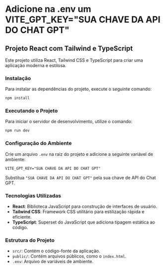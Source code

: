 # Adicione na .env um VITE_GPT_KEY="SUA CHAVE DA API DO CHAT GPT"

## Projeto React com Tailwind e TypeScript

Este projeto utiliza React, Tailwind CSS e TypeScript para criar uma aplicação moderna e estilosa.

### Instalação

Para instalar as dependências do projeto, execute o seguinte comando:

```bash
npm install
```

### Executando o Projeto

Para iniciar o servidor de desenvolvimento, utilize o comando:

```bash
npm run dev
```

### Configuração do Ambiente

Crie um arquivo `.env` na raiz do projeto e adicione a seguinte variável de ambiente:

```env
VITE_GPT_KEY="SUA CHAVE DA API DO CHAT GPT"
```

Substitua `"SUA CHAVE DA API DO CHAT GPT"` pela sua chave de API do Chat GPT.

### Tecnologias Utilizadas

- **React**: Biblioteca JavaScript para construção de interfaces de usuário.
- **Tailwind CSS**: Framework CSS utilitário para estilização rápida e eficiente.
- **TypeScript**: Superset do JavaScript que adiciona tipagem estática ao código.

### Estrutura do Projeto

- `src/`: Contém o código-fonte da aplicação.
- `public/`: Contém arquivos públicos, como o `index.html`.
- `.env`: Arquivo de variáveis de ambiente.